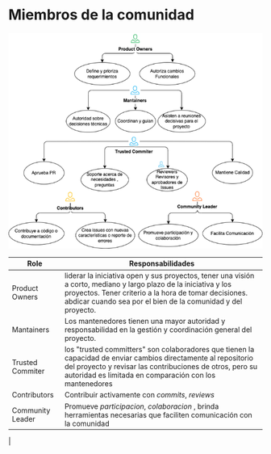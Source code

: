 # Miembros de la comunidad

![Modelo de Gobierno](Roles-ES.png)

| Role             | Responsabilidades                                            | 
| ---------------- | ------------------------------------------------------------ | 
| Product Owners | liderar la iniciativa open y sus proyectos, tener una visión a corto, mediano y largo plazo de la iniciativa y los proyectos. Tener criterio a la hora de tomar decisiones. abdicar cuando sea por el bien de la comunidad y del proyecto. 
| Mantainers           |  Los mantenedores tienen una mayor autoridad y responsabilidad en la gestión y coordinación general del proyecto.
| Trusted Commiter         |  los "trusted committers" son colaboradores que tienen la capacidad de enviar cambios directamente al repositorio del proyecto y revisar las contribuciones de otros, pero su autoridad es limitada en comparación con los mantenedores |
Contributors | Contribuir activamente con *commits*, *reviews* | 
Community Leader  | Promueve *participacion*, *colaboracion* , brinda herramientas necesarias que faciliten comunicación con la comunidad |
|

